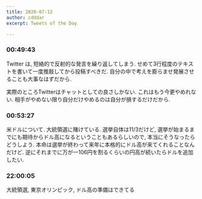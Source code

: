 ```yaml
---
title: 2020-07-12
author: cdddar
excerpt: Tweets of the Day

---
```


### 00:49:43

Twitter は, 短絡的で反射的な発言を繰り返してしまう.
せめて3行程度のテキストを書いて一度推敲してから投稿すべきだ.
自分の中で考えを膨らませ発展させることも大事なはずだから.

実際のところTwitterはチャットとしての良さしかない.
これはもう今更やめれない. 相手がやめない限り自分だけやめるのは自分が損するだけだから.

### 00:53:27

米ドルについて.
大統領選に賭けている.
選挙自体は11/3だけど,
選挙が始まるまでにも期待からドル高になるということもあるらしいので, 本当にそうなったらどうしよう.
本命は選挙が終わって来年に本格的にドル高が来てくれることなんだけど.
逆にそれまでに万が一106円を割るくらいの円高が続いたらドルを追加したい.

### 22:00:05

大統領選, 東京オリンピック, ドル高の準備はできてる

